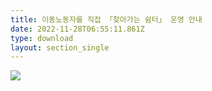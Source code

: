 ```yaml
---
title: 이동노동자를 직접 「찾아가는 쉼터」 운영 안내
date: 2022-11-28T06:55:11.861Z
type: download
layout: section_single
---
```

![](/uploads/main_221112.jpg)